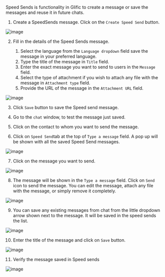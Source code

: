 Speed Sends is functionality in Glific to create a  message or save the messages and reuse it in future chats.

1. Create a SpeedSends message. Click on the `Create Speed Send` button.

![image](https://user-images.githubusercontent.com/32592458/212643375-45198f8e-a656-4270-99c7-0b70ca1ea8f7.png)



2.  Fill in the details of the Speed Sends message.

    1. Select the language from the `Language dropdown` field  save the message in your preferred  language.
    1. Type the title of the message in `Title` field.
    1. Enter the exact message you want to send to users in the `Message` field.
    1. Select the type of attachment if you wish to attach any file with the message in `Attachment type` field.
    1. Provide the URL of the message in the `Attachment URL` field.



![image](https://user-images.githubusercontent.com/32592458/212643426-06dc7192-4794-4701-93e0-7024562e0d70.png)



3. Click `Save` button to save the Speed send message.



4.  Go to the `chat` window, to test the message just saved.



5.  Click on the contact to whom you want to send the message.



6.  Click on `Speed Send`tab at the top of `Type a message` field.  A pop up will be shown with all the saved Speed Send messages.

![image](https://user-images.githubusercontent.com/32592458/212643478-674b9f6e-7cec-4c85-9c62-6b24c8847072.png)



7. Click on the message you want to send.

![image](https://user-images.githubusercontent.com/32592458/212643498-307ea1f7-4968-4ad0-a949-b66331c7854e.png)



8.  The message will be shown in the  `Type a message` field. Click on `Send` icon to send the message. You can edit the message, attach any file with the message, or simply remove it completely.

![image](https://user-images.githubusercontent.com/32592458/212643528-f2896887-a1ca-474c-819b-eac84b0af01a.png)



9.  You can save any existing messages from chat from the little dropdown arrow shown next to the message. It will be saved in the speed sends the list.

![image](https://user-images.githubusercontent.com/32592458/212643552-f5014c79-719c-41bb-87d4-4ba43c06b00a.png)



10. Enter the title of the message and click on `Save` button.

![image](https://user-images.githubusercontent.com/32592458/212643585-4a1c33c9-7760-43b5-9ee8-07b884389672.png)



11. Verify the message saved in Speed sends

![image](https://user-images.githubusercontent.com/32592458/212643643-2f2e2a67-9236-48ad-bb81-37c08ae543ef.png)
